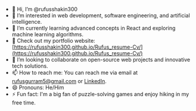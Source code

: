 - 👋 Hi, I’m @rufusshakin300
- 👀 I’m interested in web development, software engineering, and artificial intelligence.
- 🌱 I’m currently learning advanced concepts in React and exploring machine learning algorithms.
- 💼 Check out my portfolio website: [https://rufusshakin300.github.io/Rufus_resume-Cv/](https://rufusshakin300.github.io/Rufus_resume-Cv/)
- 💞️ I’m looking to collaborate on open-source web projects and innovative tech solutions.
- 📫 How to reach me: You can reach me via email at rufusgurram5@gmail.com or  [LinkedIn](https://www.linkedin.com/in/rufus-gurram-4b527b243).
- 😄 Pronouns: He/Him
- ⚡ Fun fact: I'm a big fan of puzzle-solving games and enjoy hiking in my free time.



<!---
rufusshakin300/rufusshakin300 is a ✨ special ✨ repository because its `README.md` (this file) appears on your GitHub profile.
You can click the Preview link to take a look at your changes.
--->

